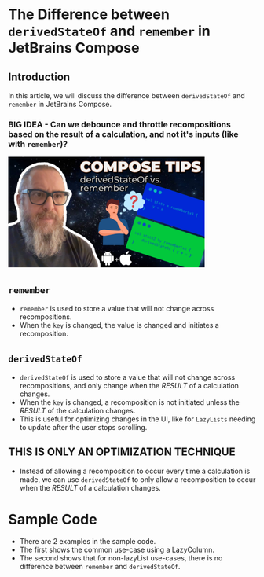 # The Difference between `derivedStateOf` and `remember` in JetBrains Compose

## Introduction
In this article, we will discuss the difference between `derivedStateOf` and `remember` in JetBrains Compose.

### BIG IDEA - Can we debounce and throttle recompositions based on the result of a calculation, and not it's inputs (like with `remember`)?

[<img src="assets/splash.png" width="400"/>](assets/splash.png)

## `remember`
- `remember` is used to store a value that will not change across recompositions.
- When the `key` is changed, the value is changed and initiates a recomposition.

## `derivedStateOf`
- `derivedStateOf` is used to store a value that will not change across recompositions, and only change
when the _RESULT_ of a calculation changes.
- When the `key` is changed, a recomposition is not initiated unless the _RESULT_ of the calculation changes.
- This is useful for optimizing changes in the UI, like for `LazyLists` needing to update after the user stops scrolling.

## THIS IS ONLY AN OPTIMIZATION TECHNIQUE
- Instead of allowing a recomposition to occur every time a calculation is made, we can use `derivedStateOf` to
only allow a recomposition to occur when the _RESULT_ of a calculation changes.

# Sample Code
- There are 2 examples in the sample code.
- The first shows the common use-case using a LazyColumn.
- The second shows that for non-lazyList use-cases, there is no difference between `remember` and `derivedStateOf`.
